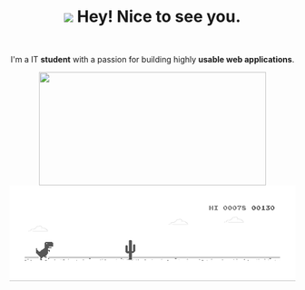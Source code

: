 

<div align="center">
<h1><img src="https://emojis.slackmojis.com/emojis/images/1531849430/4246/blob-sunglasses.gif?1531849430" width="30"/> Hey! Nice to see you.</h1>

<br>
<p> I'm a IT <strong>student</strong> with a passion for building highly <strong>usable web applications</strong>.</p>
<img align="center" width="400" height="200" src="https://github-readme-stats.vercel.app/api?username=longbuibao&show_icons=true&locale=en&layout=compact&line_height=20&line_height=30&theme=graywhite" />


</div>

<div align="center">
  <img src="https://raw.githubusercontent.com/longbuibao/longbuibao/main/dino.gif">
</div>
